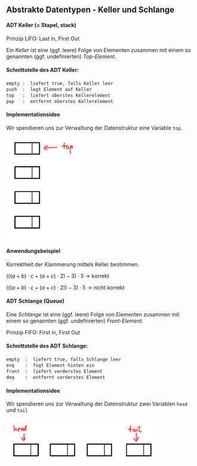 ## Abstrakte Datentypen - Keller und Schlange

#### ADT Keller  (= Stapel, stack)  

Prinzip LIFO: Last in, First Out

Ein *Keller* ist eine (ggf. leere) Folge von Elementen zusammen mit einem so genannten
(ggf. undefinierten) *Top-Element*.  

#### Schnittstelle des ADT Keller:

```
empty :  liefert true, falls Keller leer  
push  :  legt Element auf Keller  
top   :  liefert oberstes Kellerelement 
pop   :  entfernt oberstes Kellerelement  
```

#### Implementationsidee
Wir spendieren uns zur Verwaltung der Datenstruktur eine Variable `top`.

<img src="./keller1.png" width="200">


<!-- <details><summary>Wie sollen wir verzeigern?</summary>
<p>

<img src="./keller2.png" width="200">
</details>

#### Implementation
<details><summary>Klasse Keller</summary>
<p>

```python
class Keller:
    def __init__(self):
        self.tp = None

    def empty(self):
        return self.tp is None

    def push(self, x):
        hilf = Eintrag()
        hilf.inhalt = x
        hilf.next = self.tp
        self.tp = hilf

    def top(self):
        if self.empty(): raise RuntimeError("Fehler: Keller ist leer")
        return self.tp.inhalt

    def pop(self):
        if self.empty(): raise RuntimeError("Fehler: Keller ist leer")
        self.tp = self.tp.next
 

```
</details> -->

#### Anwendungsbeispiel 

Korrektheit der Klammerung mittels Keller bestimmen.
     

$(((a+b) \cdot c + (a+c) \cdot 2) -3) \cdot 5$   ->  korrekt  

$(((a+b) \cdot c + (a+c) \cdot 2)) -3) \cdot 5$  ->  nicht korrekt  


#### ADT Schlange (Queue)

Eine *Schlange* ist eine (ggf. leere) Folge von Elementen zusammen mit einem so genannten
(ggf. undefinierten) *Front-Element*.  

Prinzip FIFO: First in, First Out  

#### Schnittstelle des ADT Schlange:

```
empty  :  liefert true, falls Schlange leer
enq    :  fügt Element hinten ein
front  :  liefert vorderstes Element
deq    :  entfernt vorderstes Element
```


#### Implementationsidee
Wir spendieren uns zur Verwaltung der Datenstruktur zwei Variablen `head` und `tail`

<img src="./schlange1.png" width="400">


<!-- <details><summary>Wie sollen wir verzeigern?</summary>
<p>

<img src="./schlange2.png" width="400">
</details>

#### Implementation
<details><summary>Klasse Schlange</summary>
<p>

```python
class Schlange:
    def __init__(self):
        self.head = None
        self.tail = None

    def empty(self):
        return self.head is None

    def enq(self, x):
        if self.empty():
            self.head = Eintrag()
            self.tail = self.head
        else:
            self.tail.next = Eintrag()
            self.tail = self.tail.next
        self.tail.inhalt = x
        self.tail.next = None

    def deq(self):
        if self.empty(): raise RuntimeError("Fehler: Schlange ist leer")
        self.head = self.head.next
        if self.head is None:
            self.tail = None

    def front(self):
        if self.empty(): raise RuntimeError("Fehler: Schlange ist leer")
        return self.head.inhalt
```

</p>
</details> -->

